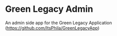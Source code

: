 # Green Legacy Admin

An admin side app for the Green Legacy Application (https://github.com/ItsPhila/GreenLegacyApp)

